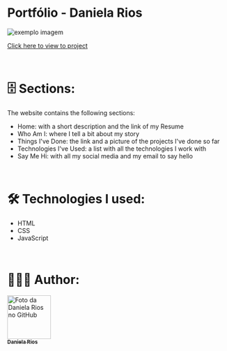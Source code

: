 # Portfólio - Daniela Rios

<img src="exemplo-image.png" alt="exemplo imagem">

<a href="">Click here to view to project</a>

</br>

# 🗄️ Sections:

The website contains the following sections:
- Home: with a short description and the link of my Resume
- Who Am I: where I tell a bit about my story
- Things I've Done: the link and a picture of the projects I've done so far
- Technologies I've Used: a list with all the technologies I work with
- Say Me Hi: with all my social media and my email to say hello

</br>

# 🛠️ Technologies I used:

- HTML
- CSS
- JavaScript

</br>

# 🧘🏼‍♀ Author:

<a href="#">
  <img src="https://avatars.githubusercontent.com/u/108156982?v=4" width="100px;" alt="Foto da Daniela Rios no GitHub"/><br>
  <sub>
    <b>Daniela Rios</b>
  </sub>
</a>
